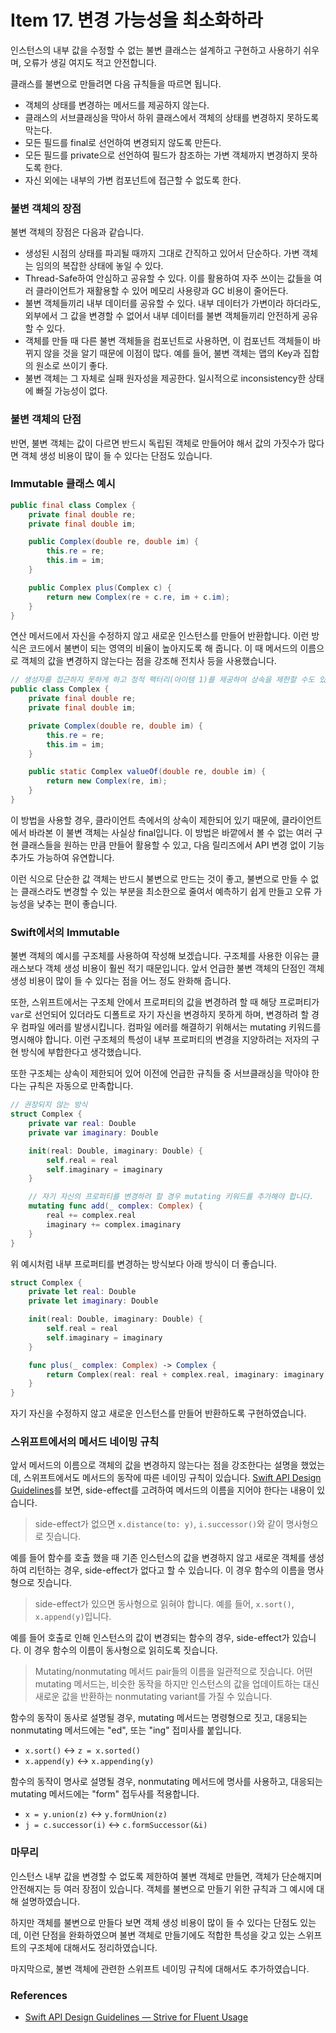 # Item 17. 변경 가능성을 최소화하라

인스턴스의 내부 값을 수정할 수 없는 불변 클래스는 설계하고 구현하고 사용하기 쉬우며, 오류가 생길 여지도 적고 안전합니다.

클래스를 불변으로 만들려면 다음 규칙들을 따르면 됩니다.

- 객체의 상태를 변경하는 메서드를 제공하지 않는다.
- 클래스의 서브클래싱을 막아서 하위 클래스에서 객체의 상태를 변경하지 못하도록 막는다.
- 모든 필드를 final로 선언하여 변경되지 않도록 만든다.
- 모든 필드를 private으로 선언하여 필드가 참조하는 가변 객체까지 변경하지 못하도록 한다.
- 자신 외에는 내부의 가변 컴포넌트에 접근할 수 없도록 한다.

### 불변 객체의 장점

불변 객체의 장점은 다음과 같습니다.

- 생성된 시점의 상태를 파괴될 때까지 그대로 간직하고 있어서 단순하다. 가변 객체는 임의의 복잡한 상태에 놓일 수 있다.
- Thread-Safe하여 안심하고 공유할 수 있다. 이를 활용하여 자주 쓰이는 값들을 여러 클라이언트가 재활용할 수 있어 메모리 사용량과 GC 비용이 줄어든다.
- 불변 객체들끼리 내부 데이터를 공유할 수 있다. 내부 데이터가 가변이라 하더라도, 외부에서 그 값을 변경할 수 없어서 내부 데이터를 불변 객체들끼리 안전하게 공유할 수 있다.
- 객체를 만들 때 다른 불변 객체들을 컴포넌트로 사용하면, 이 컴포넌트 객체들이 바뀌지 않을 것을 알기 때문에 이점이 많다. 예를 들어, 불변 객체는 맵의 Key과 집합의 원소로 쓰이기 좋다.
- 불변 객체는 그 자체로 실패 원자성을 제공한다. 일시적으로 inconsistency한 상태에 빠질 가능성이 없다.

### 불변 객체의 단점

반면, 불변 객체는 값이 다르면 반드시 독립된 객체로 만들어야 해서 값의 가짓수가 많다면 객체 생성 비용이 많이 들 수 있다는 단점도 있습니다.

### Immutable 클래스 예시

```java
public final class Complex {
    private final double re;
    private final double im;

    public Complex(double re, double im) {
        this.re = re;
        this.im = im;
    }

    public Complex plus(Complex c) {
        return new Complex(re + c.re, im + c.im);
    }
}
```

연산 메서드에서 자신을 수정하지 않고 새로운 인스턴스를 만들어 반환합니다. 이런 방식은 코드에서 불변이 되는 영역의 비율이 높아지도록 해 줍니다. 이 때 메서드의 이름으로 객체의 값을 변경하지 않는다는 점을 강조해 전치사 등을 사용했습니다.

```java
// 생성자를 접근하지 못하게 하고 정적 팩터리(아이템 1)를 제공하여 상속을 제한할 수도 있습니다.
public class Complex {
    private final double re;
    private final double im;

    private Complex(double re, double im) {
        this.re = re;
        this.im = im;
    }

    public static Complex valueOf(double re, double im) {
        return new Complex(re, im);
    }
}
```

이 방법을 사용할 경우, 클라이언트 측에서의 상속이 제한되어 있기 때문에, 클라이언트에서 바라본 이 불변 객체는 사실상 final입니다. 이 방법은 바깥에서 볼 수 없는 여러 구현 클래스들을 원하는 만큼 만들어 활용할 수 있고, 다음 릴리즈에서 API 변경 없이 기능 추가도 가능하여 유연합니다.

이런 식으로 단순한 값 객체는 반드시 불변으로 만드는 것이 좋고, 불변으로 만들 수 없는 클래스라도 변경할 수 있는 부분을 최소한으로 줄여서 예측하기 쉽게 만들고 오류 가능성을 낮추는 편이 좋습니다.

### Swift에서의 Immutable

불변 객체의 예시를 구조체를 사용하여 작성해 보겠습니다. 구조체를 사용한 이유는 클래스보다 객체 생성 비용이 훨씬 적기 때문입니다. 앞서 언급한 불변 객체의 단점인 객체 생성 비용이 많이 들 수 있다는 점을 어느 정도 완화해 줍니다.

또한, 스위프트에서는 구조체 안에서 프로퍼티의 값을 변경하려 할 때 해당 프로퍼티가 `var`로 선언되어 있더라도 디폴트로 자기 자신을 변경하지 못하게 하며, 변경하려 할 경우 컴파일 에러를 발생시킵니다. 컴파일 에러를 해결하기 위해서는 mutating 키워드를 명시해야 합니다. 이런 구조체의 특성이 내부 프로퍼티의 변경을 지양하려는 저자의 구현 방식에 부합한다고 생각했습니다.

또한 구조체는 상속이 제한되어 있어 이전에 언급한 규칙들 중 서브클래싱을 막아야 한다는 규칙은 자동으로 만족합니다.

```swift
// 권장되지 않는 방식
struct Complex {
    private var real: Double
    private var imaginary: Double

    init(real: Double, imaginary: Double) {
        self.real = real
        self.imaginary = imaginary
    }

    // 자기 자신의 프로퍼티를 변경하려 할 경우 mutating 키워드를 추가해야 합니다.
    mutating func add(_ complex: Complex) {
        real += complex.real
        imaginary += complex.imaginary
    }
}
```

위 예시처럼 내부 프로퍼티를 변경하는 방식보다 아래 방식이 더 좋습니다.

```swift
struct Complex {
    private let real: Double
    private let imaginary: Double

    init(real: Double, imaginary: Double) {
        self.real = real
        self.imaginary = imaginary
    }

    func plus(_ complex: Complex) -> Complex {
        return Complex(real: real + complex.real, imaginary: imaginary + complex.imaginary)
    }
}
```

자기 자신을 수정하지 않고 새로운 인스턴스를 만들어 반환하도록 구현하였습니다.

### 스위프트에서의 메서드 네이밍 규칙

앞서 메서드의 이름으로 객체의 값을 변경하지 않는다는 점을 강조한다는 설명을 했었는데, 스위프트에서도 메서드의 동작에 따른 네이밍 규칙이 있습니다. [Swift API Design Guidelines](https://swift.org/documentation/api-design-guidelines/#strive-for-fluent-usage)를 보면, side-effect를 고려하여 메서드의 이름을 지어야 한다는 내용이 있습니다.

> side-effect가 없으면 `x.distance(to: y)`, `i.successor()`와 같이 명사형으로 짓습니다.

예를 들어 함수를 호출 했을 때 기존 인스턴스의 값을 변경하지 않고 새로운 객체를 생성하여 리턴하는 경우, side-effect가 없다고 할 수 있습니다. 이 경우 함수의 이름을 명사형으로 짓습니다.

> side-effect가 있으면 동사형으로 읽혀야 합니다. 예를 들어, `x.sort()`, `x.append(y)`입니다.

예를 들어 호출로 인해 인스턴스의 값이 변경되는 함수의 경우, side-effect가 있습니다. 이 경우 함수의 이름이 동사형으로 읽히도록 짓습니다.

> Mutating/nonmutating 메서드 pair들의 이름을 일관적으로 짓습니다. 어떤 mutating 메서드는, 비슷한 동작을 하지만 인스턴스의 값을 업데이트하는 대신 새로운 값을 반환하는 nonmutating variant를 가질 수 있습니다.

함수의 동작이 동사로 설명될 경우, mutating 메서드는 명령형으로 짓고, 대응되는 nonmutating 메서드에는 "ed", 또는 "ing" 접미사를 붙입니다.

- `x.sort()` ↔︎ `z = x.sorted()`
- `x.append(y)` ↔︎ `x.appending(y)`

함수의 동작이 명사로 설명될 경우, nonmutating 메서드에 명사를 사용하고, 대응되는 mutating 메서드에는 "form" 접두사를 적용합니다.

- `x = y.union(z)` ↔︎ `y.formUnion(z)`
- `j = c.successor(i)` ↔︎ `c.formSuccessor(&i)`

### 마무리

인스턴스 내부 값을 변경할 수 없도록 제한하여 불변 객체로 만들면, 객체가 단순해지며 안전해지는 등 여러 장점이 있습니다. 객체를 불변으로 만들기 위한 규칙과 그 예시에 대해 설명하였습니다.

하지만 객체를 불변으로 만들다 보면 객체 생성 비용이 많이 들 수 있다는 단점도 있는데, 이런 단점을 완화하였으며 불변 객체로 만들기에도 적합한 특성을 갖고 있는 스위프트의 구조체에 대해서도 정리하였습니다.

마지막으로, 불변 객체에 관련한 스위프트 네이밍 규칙에 대해서도 추가하였습니다.

### References

- [Swift API Design Guidelines — Strive for Fluent Usage](https://swift.org/documentation/api-design-guidelines/#strive-for-fluent-usage)

